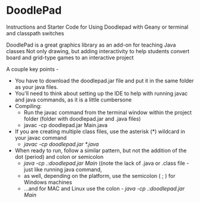 # DoodlePad
Instructions and Starter Code for Using Doodlepad with Geany or terminal and classpath switches

DoodlePad is a great graphics library as an add-on for teaching Java classes
Not only drawing, but adding interactivity to help students convert board and grid-type games to an interactive project 

A couple key points - 
* You have to download the doodlepad.jar file and put it in the same folder as your java files.
* You'll need to think about setting up the IDE to help with running javac and java commands, as it is a little cumbersone
* Compiling:
  * Run the javac command from the terminal window within the project folder (folder with doodlepad.jar and .java files)
  * javac -cp doodlepad.jar Main.java
* If you are creating multiple class files, use the asterisk (*) wildcard in your javac command
  * _javac -cp doodlepad.jar *.java_
* When ready to run, follow a similar pattern, but not the addition of the dot (period) and colon or semicolon
  * _java -cp .:doodlepad.jar Main_  ((note the lack of .java or .class file - just like running java command,
  * as well, depending on the platform, use the semicolon ( ; ) for Windows machines
  * ...and for MAC and Linux use the colon - _java -cp .:doodlepad.jar Main_
